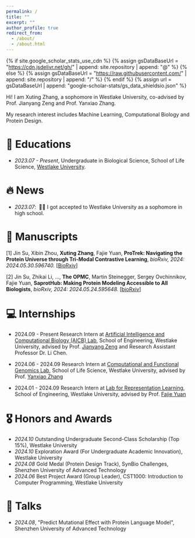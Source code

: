 ```yaml
---
permalink: /
title: ""
excerpt: ""
author_profile: true
redirect_from: 
  - /about/
  - /about.html
---
```


{% if site.google_scholar_stats_use_cdn %}
{% assign gsDataBaseUrl = "https://cdn.jsdelivr.net/gh/" | append: site.repository | append: "@" %}
{% else %}
{% assign gsDataBaseUrl = "https://raw.githubusercontent.com/" | append: site.repository | append: "/" %}
{% endif %}
{% assign url = gsDataBaseUrl | append: "google-scholar-stats/gs_data_shieldsio.json" %}

<span class='anchor' id='about-me'></span>

Hi! I am Xuting Zhang, a sophomore in Westlake University, co-advised by Prof. Jianyang Zeng and Prof. Yanxiao Zhang.

My research interest includes Machine Learning, Computational Biology and Protein Design. 

# 📖 Educations
- *2023.07 - Present*, Undergraduate in Biological Science, School of Life Science, [Westlake University](https://www.westlake.edu.cn/). 


# 🔥 News
- *2023.07*: &nbsp;🎉🎉 I got accepted to Westlake University as a sophomore in high school.

# 📝 Manuscripts

[1] Jin Su, Xibin Zhou, **Xuting Zhang**, Fajie Yuan, **ProTrek: Navigating the Protein Universe through Tri-Modal Contrastive Learning**, *bioRxiv, 2024: 2024.05.30.596740.* [[BioRxiv](https://www.biorxiv.org/content/10.1101/2024.05.30.596740v2)]

[2] Jin Su, Zhikai Li, ..., **The OPMC**, Martin Steinegger, Sergey Ovchinnikov, Fajie Yuan, **SaprotHub: Making Protein Modeling Accessible to All Biologists**, *bioRxiv, 2024: 2024.05.24.595648.* [[bioRxiv](https://www.biorxiv.org/content/10.1101/2024.05.24.595648v1)]


# 💻 Internships

* 2024.09 - Present Research Intern at [Artificial Intelligence and Computational Biology (AICB) Lab](https://aicb.lab.westlake.edu.cn/), School of Engineering, Westlake University, advised by Prof. [Jianyang Zeng](https://en.westlake.edu.cn/faculty/jianyang-zeng.html) and Research Assistant Professor Dr. Li Chen.

* 2024.06 - 2024.09 Research Intern at [Computational and Functional Genomics Lab](https://zhangyxlab.github.io/), School of Life Science, Westlake University, advised by Prof. [Yanxiao Zhang](https://scholar.google.com/citations?hl=zh-CN&user=YA5MtwsAAAAJ)

* 2024.01 - 2024.09 Research Intern at [Lab for Representation Learning](https://github.com/westlake-repl/), School of Engineering, Westlake University, advised by Prof. [Fajie Yuan](https://fajieyuan.github.io/)

# 🎖 Honors and Awards

- *2024.10* Outstanding Undergraduate Second-Class Scholarship (Top 15%), Westlake University
- *2024.10* Exploration Award (For Undergraduate Academic Innovation), Westlake University
- *2024.08* Gold Medal (Protein Design Track), SynBio Challenges, Shenzhen University of Advanced Technology
- *2024.06* Best Project Award (Group Leader), CST1000: Introduction to Computer Programming, Westlake University


# 💬 Talks
- *2024.08*, "Predict Mutational Effect with Protein Language Model", Shenzhen University of Advanced Technology
